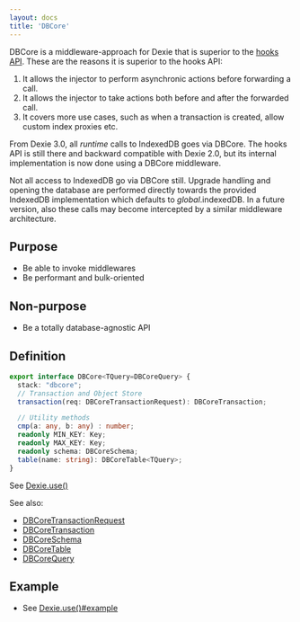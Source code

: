 ```yaml
---
layout: docs
title: 'DBCore'
---
```


DBCore is a middleware-approach for Dexie that is superior to the [hooks API](../Table/Table.hook('creating')). These are the reasons it is superior to the hooks API:

1. It allows the injector to perform asynchronic actions before forwarding a call.
2. It allows the injector to take actions both before and after the forwarded call.
3. It covers more use cases, such as when a transaction is created, allow custom index proxies etc.

From Dexie 3.0, all *runtime* calls to IndexedDB goes via DBCore. The hooks API is still there and backward compatible with Dexie 2.0, but its internal implementation is now done using a DBCore middleware.

Not all access to IndexedDB go via DBCore still. Upgrade handling and opening the database are performed directly towards the provided IndexedDB implementation which defaults to *global*.indexedDB. In a future version, also these calls may become intercepted by a similar middleware architecture.

## Purpose
* Be able to invoke middlewares
* Be performant and bulk-oriented

## Non-purpose
* Be a totally database-agnostic API

## Definition

```ts
export interface DBCore<TQuery=DBCoreQuery> {
  stack: "dbcore";
  // Transaction and Object Store
  transaction(req: DBCoreTransactionRequest): DBCoreTransaction;

  // Utility methods
  cmp(a: any, b: any) : number;
  readonly MIN_KEY: Key;
  readonly MAX_KEY: Key;
  readonly schema: DBCoreSchema;
  table(name: string): DBCoreTable<TQuery>;
}
```

See [Dexie.use()](../Dexie/Dexie.use())

See also:
* [DBCoreTransactionRequest](DBCoreTransactionRequest)
* [DBCoreTransaction](DBCoreTransaction)
* [DBCoreSchema](DBCoreSchema)
* [DBCoreTable](DBCoreTable)
* [DBCoreQuery](DBCoreQuery)

## Example

* See [Dexie.use()#example](../Dexie/Dexie.use()#example)
